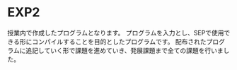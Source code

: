 # EXP2
授業内で作成したプログラムとなります。
プログラムを入力とし、SEPで使用できる形にコンパイルすることを目的としたプログラムです。
配布されたプログラムに追記していく形で課題を進めていき、発展課題まで全ての課題を行いました。
